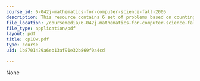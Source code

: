 ```yaml
---
course_id: 6-042j-mathematics-for-computer-science-fall-2005
description: This resource contains 6 set of problems based on counting IV.
file_location: /coursemedia/6-042j-mathematics-for-computer-science-fall-2005/1b8701429a6eb13af91e32b869f0a4cd_cp10w.pdf
file_type: application/pdf
layout: pdf
title: cp10w.pdf
type: course
uid: 1b8701429a6eb13af91e32b869f0a4cd

---
```

None
